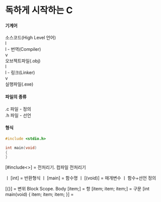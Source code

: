 독하게 시작하는 C
=

#### 기계어

소스코드(High Level 언어)<br>
l<br>
l   - 번역(Compiler)<br>
v<br>
오브젝트파일(.obj)<br>
l<br>
l   - 링크(Linker)<br>
v<br>
실행파일(.exe)

#### 파일의 종류
.c 파일 - 정의<br>
.h 파일 - 선언

#### 형식
```C
#include <stdio.h>

int main(void)
{
}
```
[#include<>] = 전처리기. 컴파일 전처리기

ㅣ [int] = 반환형식
ㅣ [main] = 함수명
ㅣ [(void)] = 매개변수
ㅣ
함수+선언 정의

[{}] = 변위 Block Scope. Body
[item;] = 항
[item; item; item;] = 구문
[int main(void) { item; item; item; }] = 
